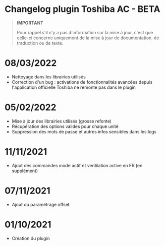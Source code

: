 # Changelog plugin Toshiba AC - BETA

>**IMPORTANT**
>
>Pour rappel s'il n'y a pas d'information sur la mise à jour, c'est que celle-ci concerne uniquement de la mise à jour de documentation, de traduction ou de texte.

# 08/03/2022
- Nettoyage dans les librairies utilisés  
- Correction d'un bug : activations de fonctionnalités avancées depuis l'application officielle Toshiba ne remonte pas dans le plugin

# 05/02/2022  
- Mise à jour des librairies utilisés (grosse refonte)  
- Récupération des options valides pour chaque unité  
- Suppression des mots de passe et autres infos sensibles dans les logs  

# 11/11/2021  
- Ajout des commandes mode actif et ventilation active en FR (en supplément)

# 07/11/2021  
- Ajout du paramétrage offset

# 01/10/2021  
- Création du plugin
